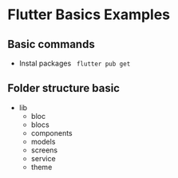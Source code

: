 # Flutter Basics Examples

## Basic commands
- Instal packages
` flutter pub get`

## Folder structure basic
- lib
  - bloc
  - blocs
  - components
  - models
  - screens
  - service
  - theme
  

